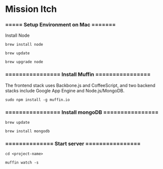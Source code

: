 # Mission Itch

### ===== Setup Environment on Mac =======

Install Node

`brew install node`

`brew update`

`brew upgrade node`


### ================ Install Muffin ================

The frontend stack uses Backbone.js and CoffeeScript, and two backend stacks include Google App Engine and Node.js/MongoDB.


`sudo npm install -g muffin.io`

### ================ Install mongoDB ================

`brew update`

`brew install mongodb`

### ============== Start server ================
`cd <project-name>`

`muffin watch -s`
